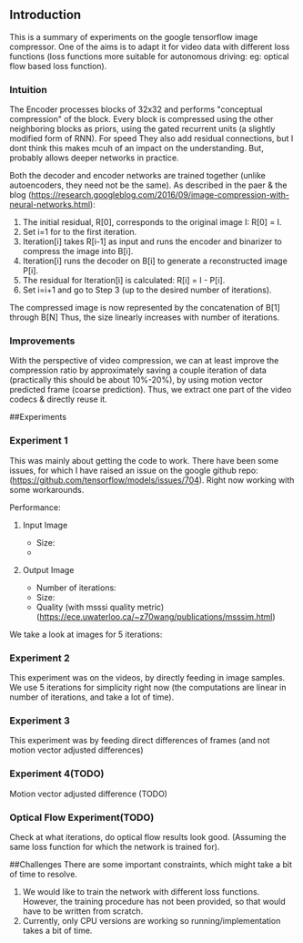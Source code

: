 ## Introduction
This is a summary of experiments on the google tensorflow image compressor. One of the aims is to adapt it for video data with different loss functions (loss functions more suitable for autonomous driving: eg: optical flow based loss function).

### Intuition
The Encoder processes blocks of 32x32 and performs "conceptual compression" of the block. Every block is compressed using the other neighboring blocks as priors, using the gated recurrent units (a slightly modified form of RNN). For speed They also add residual connections, but I dont think this makes mcuh of an impact on the understanding. But, probably allows deeper networks in practice. 

Both the decoder and encoder networks are trained together (unlike autoencoders, they need not be the same). As described in the paer & the blog (https://research.googleblog.com/2016/09/image-compression-with-neural-networks.html):

1. The initial residual, R[0], corresponds to the original image I: R[0] = I.
2. Set i=1 for to the first iteration.
3. Iteration[i] takes R[i-1] as input and runs the encoder and binarizer to compress the image into B[i].
4. Iteration[i] runs the decoder on B[i] to generate a reconstructed image P[i].
5. The residual for Iteration[i] is calculated: R[i] = I - P[i].
6. Set i=i+1 and go to Step 3 (up to the desired number of iterations).
 
The compressed image is now represented by the concatenation of B[1] through B[N]
Thus, the size linearly increases with number of iterations. 

### Improvements
With the perspective of video compression, we can at least improve the compression ratio by approximately saving a couple iteration of data (practically this should be about 10%-20%), by using motion vector predicted frame (coarse prediction). Thus, we extract one part of the video codecs & directly reuse it.
 
##Experiments
### Experiment 1
This was mainly about getting the code to work. There have been some issues, for which I have raised an issue on the google github repo: (https://github.com/tensorflow/models/issues/704). Right now working with some workarounds. 

Performance: 
1. Input Image 
	- Size: 
	- 

2. Output Image 
	- Number of iterations: 
	- Size: 
	- Quality (with msssi quality metric)
	  (https://ece.uwaterloo.ca/~z70wang/publications/msssim.html)

We take a look at images for 5 iterations:

### Experiment 2
This experiment was on the videos, by directly feeding in image samples. We use 5 iterations for simplicity right now (the computations are linear in number of iterations, and take a lot of time).

### Experiment 3
This experiment was by feeding direct differences of frames (and not motion vector adjusted differences)

### Experiment 4(TODO)
Motion vector adjusted difference (TODO)

### Optical Flow Experiment(TODO)
Check at what iterations, do optical flow results look good. (Assuming the same loss function for which the network is trained for). 

##Challenges
There are some important constraints, which might take a bit of time to resolve.

1. We would like to train the network with different loss functions. However, the training procedure has not been provided, so that would have to be written from scratch.
2. Currently, only CPU versions are working so running/implementation takes a bit of time.

 
